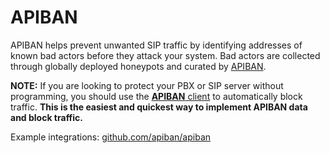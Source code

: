 # APIBAN

APIBAN helps prevent unwanted SIP traffic by identifying addresses of known bad actors before they attack your system. Bad actors are collected through globally deployed honeypots and curated by [APIBAN](https://apiban.org).

**NOTE:** If you are looking to protect your PBX or SIP server without programming, you should use the [**APIBAN** client](https://github.com/apiban/apiban-client-go) to automatically block traffic. **This is the easiest and quickest way to implement APIBAN data and block traffic.**

Example integrations: [github.com/apiban/apiban](https://github.com/apiban/apiban)
